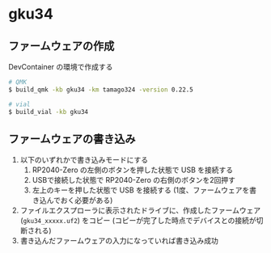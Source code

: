 # gku34

## ファームウェアの作成

DevContainer の環境で作成する

```sh
# QMK
$ build_qmk -kb gku34 -km tamago324 -version 0.22.5

# vial
$ build_vial -kb gku34
```

## ファームウェアの書き込み

1. 以下のいずれかで書き込みモードにする
   1. RP2040-Zero の左側のボタンを押した状態で USB を接続する
   2. USBで接続した状態で RP2040-Zero の右側のボタンを2回押す
   3. 左上のキーを押した状態で USB を接続する (1度、ファームウェアを書き込んでおく必要がある)
2. ファイルエクスプローラに表示されたドライブに、作成したファームウェア (`gku34_xxxxx.uf2`) をコピー (コピーが完了した時点でデバイスとの接続が切断される)
3. 書き込んだファームウェアの入力になっていれば書き込み成功
